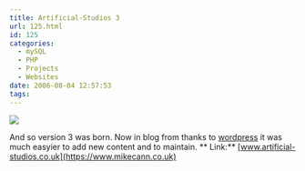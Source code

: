 ```yaml
---
title: Artificial-Studios 3
url: 125.html
id: 125
categories:
  - mySQL
  - PHP
  - Projects
  - Websites
date: 2006-08-04 12:57:53
tags:
---
```


![](/wp-content/uploads/Image/artstu3.gif)

And so version 3 was born. Now in blog from thanks to [wordpress](https://www.wordpress.com) it was much easyier to add new content and to maintain.
**
Link:** [www.artificial-studios.co.uk](https://www.mikecann.co.uk)

